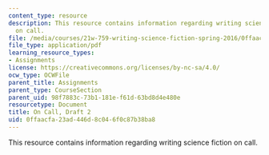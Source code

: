 ```yaml
---
content_type: resource
description: This resource contains information regarding writing science fiction
  on call.
file: /media/courses/21w-759-writing-science-fiction-spring-2016/0ffaacfa23ad446d8c046f0c87b38ba8_MIT21W_759S16_OnCall2.pdf
file_type: application/pdf
learning_resource_types:
- Assignments
license: https://creativecommons.org/licenses/by-nc-sa/4.0/
ocw_type: OCWFile
parent_title: Assignments
parent_type: CourseSection
parent_uid: 98f7883c-73b1-181e-f61d-63bd8d4e480e
resourcetype: Document
title: On Call, Draft 2
uid: 0ffaacfa-23ad-446d-8c04-6f0c87b38ba8
---
```

This resource contains information regarding writing science fiction on call.